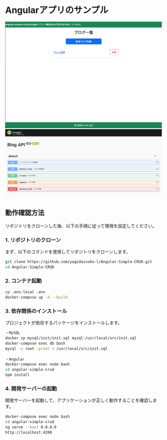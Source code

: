 # Angularアプリのサンプル
![image](./top.png)
![image](./swagger.png)

## 動作確認方法

リポジトリをクローンした後、以下の手順に従って環境を設定してください。

### 1. リポジトリのクローン

まず、以下のコマンドを使用してリポジトリをクローンします。

```bash
git clone https://github.com/yagidaisuke-l/Angular-Simple-CRUD.git
cd Angular-Simple-CRUD
```


### 2. コンテナ起動

```bash
cp .env.local .env
docker-compose up -d --build
```

### 3. 依存関係のインストール

プロジェクトが依存するパッケージをインストールします。

```bash
・MySQL
docker cp mysql/init/init.sql mysql:/usr/local/src/init.sql
docker-compose exec db bash
mysql -u root -proot < /usr/local/src/init.sql

・Angular
docker-compose exec node bash
cd angular-simple-crud
npm install
```

### 4. 開発サーバーの起動

開発サーバーを起動して、アプリケーションが正しく動作することを確認します。

```bash
docker-compose exec node bash
cd angular-simple-crud
ng serve --host 0.0.0.0
http://localhost:4200
```
